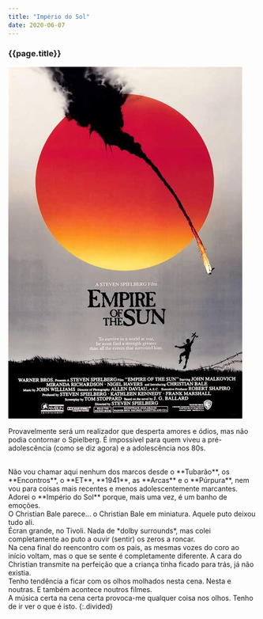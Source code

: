 ```yaml
---
title: "Império do Sol"
date: 2020-06-07
---
```


### {{page.title}} ###
![empire](assets/images/film-list/flm_10.jpg)

Provavelmente será um realizador que desperta amores e ódios, mas não podia contornar o Spielberg. É impossível para quem viveu a pré-adolescência (como se diz agora) e a adolescência nos 80s.

<br/>
Não vou chamar aqui nenhum dos marcos desde o **Tubarão**, os **Encontros**, o **ET**, **1941**, as **Arcas** e o **Púrpura**, nem vou para coisas mais recentes e menos adolescentemente marcantes.

<br/>
Adorei o **Império do Sol** porque, mais uma vez, é um banho de emoções.

<br/>
O Christian Bale parece... o Christian Bale em miniatura. Aquele puto deixou tudo ali.

<br/>
Écran grande, no Tivoli. Nada de *dolby surrounds*, mas colei completamente ao puto a ouvir (sentir) os zeros a roncar.

<br/>
Na cena final do reencontro com os pais, as mesmas vozes do coro ao início voltam, mas o que se sente é completamente diferente. A cara do Christian transmite na perfeição que a criança tinha ficado para trás, já não existia.

<br/>
Tenho tendência a ficar com os olhos molhados nesta cena. Nesta e noutras. E também acontece noutros filmes.

<br/>
A música certa na cena certa provoca-me qualquer coisa nos olhos. Tenho de ir ver o que é isto.
{:.divided}